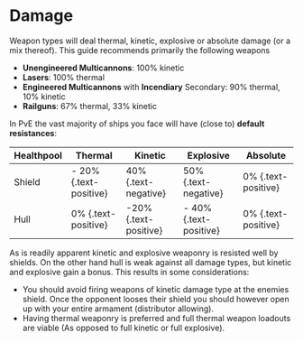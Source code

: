 # Damage

Weapon types will deal thermal, kinetic, explosive or absolute damage (or a mix thereof). This guide recommends primarily the following weapons

- **Unengineered Multicannons**: 100% kinetic
- **Lasers**: 100% thermal
- **Engineered Multicannons** with **Incendiary** Secondary: 90% thermal, 10% kinetic
- **Railguns**: 67% thermal, 33% kinetic

In PvE the vast majority of ships you face will have (close to) **default resistances**:

|Healthpool|Thermal|Kinetic|Explosive|Absolute|
|-|-|-|-|-|
|Shield|- 20% {.text-positive}|40% {.text-negative}|50% {.text-negative}|0% {.text-positive}|
|Hull|0% {.text-positive}|-20% {.text-positive}|- 40% {.text-positive}|0% {.text-positive}|

As is readily apparent kinetic and explosive weaponry is resisted well by shields. On the other hand hull is weak against all damage types, but kinetic and explosive gain a bonus. This results in some considerations:

- You should avoid firing weapons of kinetic damage type at the enemies shield. Once the opponent looses their shield you should however open up with your entire armament (distributor allowing).
- Having thermal weaponry is preferred and full thermal weapon loadouts are viable (As opposed to full kinetic or full explosive).

